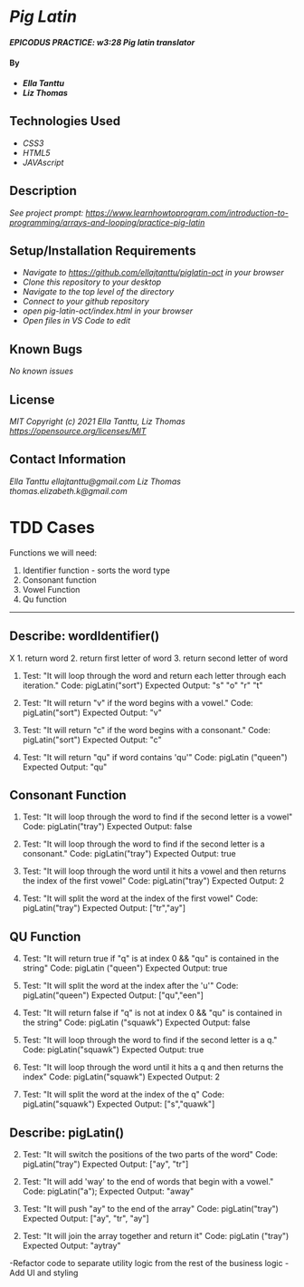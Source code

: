 # _Pig Latin_

#### _EPICODUS PRACTICE: w3:28 Pig latin translator_

#### By
* _**Ella Tanttu**_
* _**Liz Thomas**_

## Technologies Used

* _CSS3_
* _HTML5_
* _JAVAscript_

## Description

_See project prompt: https://www.learnhowtoprogram.com/introduction-to-programming/arrays-and-looping/practice-pig-latin_

## Setup/Installation Requirements

* _Navigate to https://github.com/ellajtanttu/piglatin-oct in your browser_
* _Clone this repository to your desktop_
* _Navigate to the top level of the directory_
* _Connect to your github repository_
* _open pig-latin-oct/index.html in your browser_
* _Open files in VS Code to edit_

## Known Bugs

_No known issues_

## License

_MIT Copyright (c) 2021 Ella Tanttu, Liz Thomas_
_https://opensource.org/licenses/MIT_

## Contact Information

_Ella Tanttu ellajtanttu@gmail.com_
_Liz Thomas thomas.elizabeth.k@gmail.com_

# TDD Cases

<!--
For words beginning with a vowel, add "way" to the end.
-- one letter that is a vowel, add way to the end
-- multiple letter word starting with vowel, add way to the end

For Pig Latin, vowels are "a," "e," "i," "o," and "u."
Don't treat "y" as a vowel.
Examples: "away" becomes "awayway" and "okay" becomes "okayway." -->

<!--
For words beginning with one or more consonants, move all of the first consecutive consonants to the end and add "ay".
-- function returns "cons" value if word begins with consonant
-- function loops through word to find if the second letter is a vowel or a consonant - breaks out once it hits a vowel
    -- function splits word when it finds the first vowel
    -- switching the two parts
    -- add "ay" to end
Examples: "code" becomes "odecay" and "move" becomes "ovemay." -->

<!-- If the first consonants include "qu", move the "q" and the "u."
Don't forget about words like "squeal" where "qu" doesn't come first!
-- function returns "surprise! QU" if word contains "qu"
-- if qu is at index of 0 & 1 of word, return "dfjklas;jf"
    -- function splits word: qu & rest of word
    -- switching the two parts
    -- add "ay" to end
-- if qu is at index > 0 & 1, treat as a vowel
    -- function splits word: first letter & rest of word
    -- switching the two parts
    -- add "ay" to end
Examples: "quick" becomes "ickquay" while "squeal" becomes "quealsay." -->

Functions we will need:
1. Identifier function - sorts the word type
2. Consonant function
3. Vowel Function
4. Qu function
----


## Describe: wordIdentifier()

X 1. return word
2. return first letter of word
3. return second letter of word


1. Test: "It will loop through the word and return each letter through each iteration."
Code: pigLatin("sort")
Expected Output: "s" "o" "r" "t"

1. Test: "It will return "v" if the word begins with a vowel."
Code: pigLatin("sort")
Expected Output: "v"

1. Test: "It will return "c" if the word begins with a consonant."
Code: pigLatin("sort")
Expected Output: "c"

1. Test: "It will return "qu" if word contains 'qu'"
Code: pigLatin ("queen")
Expected Output: "qu"


## Consonant Function

1. Test: "It will loop through the word to find if the second letter is a vowel"
Code: pigLatin("tray")
Expected Output: false

1. Test: "It will loop through the word to find if the second letter is a consonant."
Code: pigLatin("tray")
Expected Output: true

2. Test: "It will loop through the word until it hits a vowel and then returns the index of the first vowel"
Code: pigLatin("tray")
Expected Output: 2

2. Test: "It will split the word at the index of the first vowel"
Code: pigLatin("tray")
Expected Output: ["tr","ay"]

## QU Function

4. Test: "It will return true if "q" is at index 0 && "qu" is contained in the string"
Code: pigLatin ("queen")
Expected Output: true

4. Test: "It will split the word at the index after the 'u'"
Code: pigLatin("queen")
Expected Output: ["qu","een"]

<!-- 4. Test: "It will switch the positions of the two parts of the word"
Code: pigLatin("queen")
Expected Output: ["een", "qu"]

4. Test: "It will push "ay" to the end of the array"
Code: pigLatin("queen")
Expected Output: ["een", "qu", "ay"]

4. Test: "It will join the array together and return it"
Code: pigLatin ("queen")
Expected Output: "eenquay" -->

4. Test: "It will return false if "q" is not at index 0 && "qu" is contained in the string"
Code: pigLatin ("squawk")
Expected Output: false

4. Test: "It will loop through the word to find if the second letter is a q."
Code: pigLatin("squawk")
Expected Output: true

4. Test: "It will loop through the word until it hits a q and then returns the index"
Code: pigLatin("squawk")
Expected Output: 2

4. Test: "It will split the word at the index of the q"
Code: pigLatin("squawk")
Expected Output: ["s","quawk"]

<!-- 4. Test: "It will switch the positions of the two parts of the word"
Code: pigLatin("squawk")
Expected Output: ["quawk", "s"]

4. Test: "It will push "ay" to the end of the array"
Code: pigLatin("squawk")
Expected Output: ["quawk", "s", "ay"]

4. Test: "It will join the array together and return it"
Code: pigLatin("squawk")
Expected Output: "quawksay" -->

## Describe: pigLatin()

2. Test: "It will switch the positions of the two parts of the word"
Code: pigLatin("tray")
Expected Output: ["ay", "tr"]

<!-- if wordtype === v {
  concat "way" to end.
} concat "ay" to end -->

2. Test: "It will add 'way' to the end of words that begin with a vowel."
Code: pigLatin("a");
Expected Output: "away"

2. Test: "It will push "ay" to the end of the array"
Code: pigLatin("tray")
Expected Output: ["ay", "tr", "ay"]

<!-- ------------- -->

2. Test: "It will join the array together and return it"
Code: pigLatin ("tray")
Expected Output: "aytray"

-Refactor code to separate utility logic from the rest of the business logic
-Add UI and styling